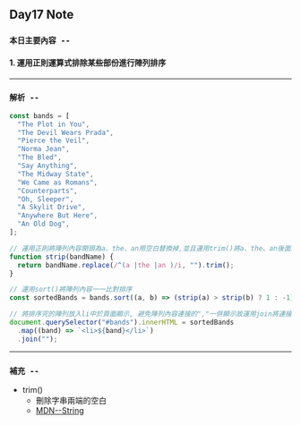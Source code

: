 ## **Day17 Note**

### `本日主要內容 --`

#### 1. 運用正則運算式排除某些部份進行陣列排序

---

### `解析 --`

```js
const bands = [
  "The Plot in You",
  "The Devil Wears Prada",
  "Pierce the Veil",
  "Norma Jean",
  "The Bled",
  "Say Anything",
  "The Midway State",
  "We Came as Romans",
  "Counterparts",
  "Oh, Sleeper",
  "A Skylit Drive",
  "Anywhere But Here",
  "An Old Dog",
];

// 運用正則將陣列內容開頭為a、the、an用空白替換掉,並且運用trim()將a、the、an後面跟著的空格過濾掉
function strip(bandName) {
  return bandName.replace(/^(a |the |an )/i, "").trim();
}

// 運用sort()將陣列內容一一比對排序
const sortedBands = bands.sort((a, b) => (strip(a) > strip(b) ? 1 : -1));

// 將排序完的陣列放入li中於頁面顯示, 避免陣列內容連接的","一併顯示故運用join將連接改為""
document.querySelector("#bands").innerHTML = sortedBands
  .map((band) => `<li>${band}</li>`)
  .join("");
```

---

### **`補充 --`**

- trim()
  - 刪除字串兩端的空白
  - [MDN--String](https://developer.mozilla.org/en-US/docs/Web/JavaScript/Reference/Global_Objects/String)

